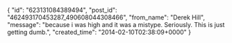  {
   "id": "623131084389494",
   "post_id": "462493170453287_490608044308466",
   "from_name": "Derek Hill",
   "message": "because i was high and it was a mistype. Seriously. This is just getting dumb.",
   "created_time": "2014-02-10T02:38:09+0000"
 }
